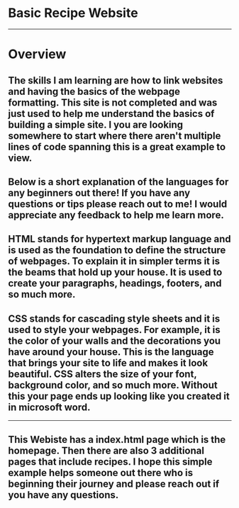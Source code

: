 # Basic Recipe Website
---
# Overview
The skills I am learning are how to link websites and having the basics of the webpage formatting. This site is not completed and was just used to help me understand the basics of building a simple site. I you are looking somewhere to start where there aren't multiple lines of code spanning this is a great example to view.
---
## Below is a short explanation of the languages for any beginners out there! If you have any questions or tips please reach out to me! I would appreciate any feedback to help me learn more. 

## HTML stands for hypertext markup language and is used as the foundation to define the structure of webpages. To explain it in simpler terms it is the beams that hold up your house. It is used to create your paragraphs, headings, footers, and so much more.

## CSS stands for cascading style sheets and it is used to style your webpages. For example, it is the color of your walls and the decorations you have around your house. This is the language that brings your site to life and makes it look beautiful. CSS alters the size of your font, background color, and so much more. Without this your page ends up looking like you created it in microsoft word. 

---
## This Webiste has a index.html page which is the homepage. Then there are also 3 additional pages that include recipes. I hope this simple example helps someone out there who is beginning their journey and please reach out if you have any questions. 
